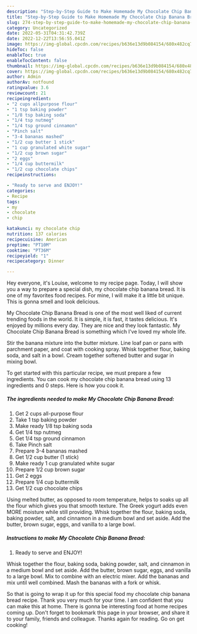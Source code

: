 ```yaml
---
description: "Step-by-Step Guide to Make Homemade My Chocolate Chip Banana Bread"
title: "Step-by-Step Guide to Make Homemade My Chocolate Chip Banana Bread"
slug: 274-step-by-step-guide-to-make-homemade-my-chocolate-chip-banana-bread
category: Uncategorized
date: 2022-05-31T04:31:42.739Z
date: 2022-12-22T13:56:55.041Z
image: https://img-global.cpcdn.com/recipes/b636e13d9b084154/680x482cq70/my-chocolate-chip-banana-bread-recipe-main-photo.jpg
hideToc: false
enableToc: true
enableTocContent: false
thumbnail: https://img-global.cpcdn.com/recipes/b636e13d9b084154/680x482cq70/my-chocolate-chip-banana-bread-recipe-main-photo.jpg
cover: https://img-global.cpcdn.com/recipes/b636e13d9b084154/680x482cq70/my-chocolate-chip-banana-bread-recipe-main-photo.jpg
author: Admin
authorAv: notfound
ratingvalue: 3.6
reviewcount: 21
recipeingredient:
- "2 cups allpurpose flour"
- "1 tsp baking powder"
- "1/8 tsp baking soda"
- "1/4 tsp nutmeg"
- "1/4 tsp ground cinnamon"
- "Pinch salt"
- "3-4 bananas mashed"
- "1/2 cup butter 1 stick"
- "1 cup granulated white sugar"
- "1/2 cup brown sugar"
- "2 eggs"
- "1/4 cup buttermilk"
- "1/2 cup chocolate chips"
recipeinstructions:

- "Ready to serve and ENJOY!"
categories:
- Recipe
tags:
- my
- chocolate
- chip

katakunci: my chocolate chip 
nutrition: 137 calories
recipecuisine: American
preptime: "PT10M"
cooktime: "PT36M"
recipeyield: "1"
recipecategory: Dinner

---
```



Hey everyone, it's Louise, welcome to my recipe page. Today, I will show you a way to prepare a special dish, my chocolate chip banana bread. It is one of my favorites food recipes. For mine, I will make it a little bit unique. This is gonna smell and look delicious.

My Chocolate Chip Banana Bread is one of the most well liked of current trending foods in the world. It is simple, it is fast, it tastes delicious. It's enjoyed by millions every day. They are nice and they look fantastic. My Chocolate Chip Banana Bread is something which I've loved my whole life.

Stir the banana mixture into the butter mixture. Line loaf pan or pans with parchment paper, and coat with cooking spray. Whisk together flour, baking soda, and salt in a bowl. Cream together softened butter and sugar in mixing bowl.


To get started with this particular recipe, we must prepare a few ingredients. You can cook my chocolate chip banana bread using 13 ingredients and 0 steps. Here is how you cook it.

<!--inarticleads1-->

##### The ingredients needed to make My Chocolate Chip Banana Bread:

1. Get 2 cups all-purpose flour
1. Take 1 tsp baking powder
1. Make ready 1/8 tsp baking soda
1. Get 1/4 tsp nutmeg
1. Get 1/4 tsp ground cinnamon
1. Take Pinch salt
1. Prepare 3-4 bananas mashed
1. Get 1/2 cup butter (1 stick)
1. Make ready 1 cup granulated white sugar
1. Prepare 1/2 cup brown sugar
1. Get 2 eggs
1. Prepare 1/4 cup buttermilk
1. Get 1/2 cup chocolate chips


Using melted butter, as opposed to room temperature, helps to soaks up all the flour which gives you that smooth texture. The Greek yogurt adds even MORE moisture while still providing. Whisk together the flour, baking soda, baking powder, salt, and cinnamon in a medium bowl and set aside. Add the butter, brown sugar, eggs, and vanilla to a large bowl. 

<!--inarticleads2-->

##### Instructions to make My Chocolate Chip Banana Bread:


1. Ready to serve and ENJOY!

Whisk together the flour, baking soda, baking powder, salt, and cinnamon in a medium bowl and set aside. Add the butter, brown sugar, eggs, and vanilla to a large bowl. Mix to combine with an electric mixer. Add the bananas and mix until well combined. Mash the bananas with a fork or whisk. 

So that is going to wrap it up for this special food my chocolate chip banana bread recipe. Thank you very much for your time. I am confident that you can make this at home. There is gonna be interesting food at home recipes coming up. Don't forget to bookmark this page in your browser, and share it to your family, friends and colleague. Thanks again for reading. Go on get cooking!
